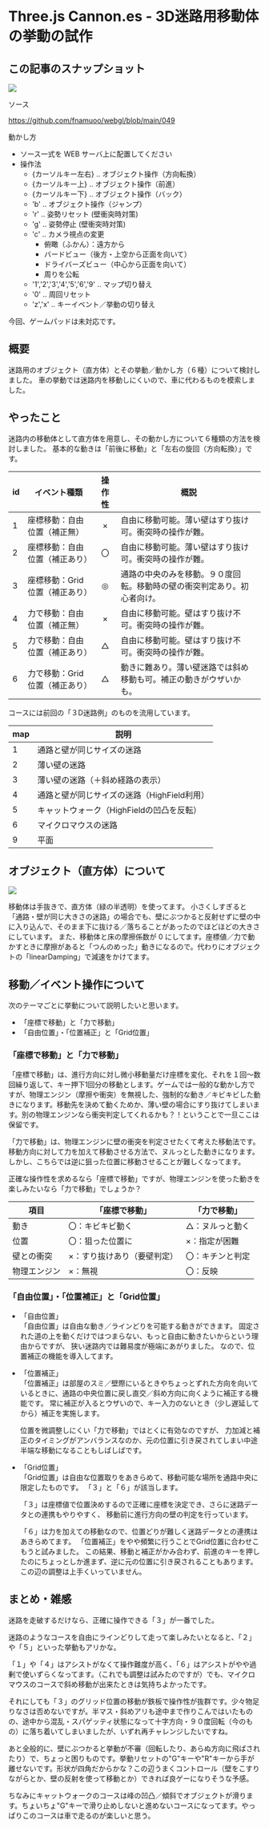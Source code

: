 # Three.js Cannon.es - 3D迷路用移動体の挙動の試作

## この記事のスナップショット

![](https://storage.googleapis.com/zenn-user-upload/d720672cbda1-20250302.jpg)

ソース

https://github.com/fnamuoo/webgl/blob/main/049

動かし方

- ソース一式を WEB サーバ上に配置してください
- 操作法
  - {カーソルキー左右}        .. オブジェクト操作（方向転換）
  - {カーソルキー上}          .. オブジェクト操作（前進）
  - {カーソルキー下}          .. オブジェクト操作（バック）
  - 'b'                       .. オブジェクト操作（ジャンプ）
  - 'r'                       .. 姿勢リセット (壁衝突時対策)
  - 'g'                       .. 姿勢停止 (壁衝突時対策)
  - 'c'                       .. カメラ視点の変更
    - 俯瞰（ふかん）：遠方から
    - バードビュー（後方・上空から正面を向いて）
    - ドライバーズビュー（中心から正面を向いて）
    - 周りを公転
  - '1','2','3','4','5','6','9' .. マップ切り替え
  - '0'                         .. 周回リセット
  - 'z','x'                     .. キーイベント／挙動の切り替え

今回、ゲームパッドは未対応です。

## 概要

迷路用のオブジェクト（直方体）とその挙動／動かし方（６種）について検討しました。
車の挙動では迷路内を移動しにくいので、車に代わるものを模索しました。

## やったこと

迷路内の移動体として直方体を用意し、その動かし方について６種類の方法を検討しました。
基本的な動きは「前後に移動」と「左右の旋回（方向転換）」です。

id| イベント種類                 |操作性| 概説
-|------------------------------|:----:|----
1|座標移動：自由位置（補正無）  |×    |自由に移動可能。薄い壁はすり抜け可。衝突時の操作が難。
2|座標移動：自由位置（補正あり）|〇    |自由に移動可能。薄い壁はすり抜け可。衝突時の操作が難。
3|座標移動：Grid位置（補正あり）|◎    |通路の中央のみを移動。９０度回転。移動時の壁の衝突判定あり。初心者向け。
4|力で移動：自由位置（補正無）  |×    |自由に移動可能。壁はすり抜け不可。衝突時の操作が難。
5|力で移動：自由位置（補正あり）|△    |自由に移動可能。壁はすり抜け不可。衝突時の操作が難。
6|力で移動：Grid位置（補正あり）|△    |動きに難あり。薄い壁迷路では斜め移動も可。補正の動きがウザいかも。

コースには前回の「３D迷路例」のものを流用しています。

map| 説明
---|-------------------------------
1  | 通路と壁が同じサイズの迷路
2  | 薄い壁の迷路
3  | 薄い壁の迷路（＋斜め経路の表示）
4  | 通路と壁が同じサイズの迷路（HighField利用）
5  | キャットウォーク（HighFieldの凹凸を反転）
6  | マイクロマウスの迷路
9  | 平面

## オブジェクト（直方体）について

![](https://storage.googleapis.com/zenn-user-upload/64e572fa29b0-20250302.jpg)

移動体は手抜きで、直方体（緑の半透明）を使ってます。
小さくしすぎると「通路・壁が同じ大きさの迷路」の場合でも、壁にぶつかると反射せずに壁の中に入り込んで、そのまま下に抜ける／落ちることがあったのでほどほどの大きさにしています。
また、移動体と床の摩擦係数が 0 にしてます。座標値／力で動かすときに摩擦があると「つんのめった」動きになるので。代わりにオブジェクトの「linearDamping」で減速をかけてます。


## 移動／イベント操作について

次のテーマごとに挙動について説明したいと思います。

- 「座標で移動」と「力で移動」
- 「自由位置」・「位置補正」と「Grid位置」

### 「座標で移動」と「力で移動」

「座標で移動」は、進行方向に対し微小移動量だけ座標を変化、それを１回～数回繰り返して、キー押下1回分の移動とします。ゲームでは一般的な動かし方ですが、物理エンジン（摩擦や衝突）を無視した、強制的な動き／キビキビした動きになります。移動先を決めて動くためか、薄い壁の場合にすり抜けてしまいます。別の物理エンジンなら衝突判定してくれるかも？！ということで一旦ここは保留です。

「力で移動」は、物理エンジンに壁の衝突を判定させたくて考えた移動法です。移動方向に対して力を加えて移動させる方法で、ヌルっとした動きになります。しかし、こちらでは逆に狙った位置に移動させることが難しくなってます。

正確な操作性を求めるなら「座標で移動」ですが、物理エンジンを使った動きを楽しみたいなら「力で移動」でしょうか？

項目         | 「座標で移動」               | 「力で移動」
-------------|------------------------------|---------------------
動き         | 〇：キビキビ動く             | △：ヌルっと動く
位置         | 〇：狙った位置に             | ×：指定が困難
壁との衝突   | ×：すり抜けあり（要壁判定） | 〇：キチンと判定
物理エンジン | ×：無視                     | 〇：反映

### 「自由位置」・「位置補正」と「Grid位置」

- 「自由位置」  
  「自由位置」は自由な動き／ラインどりを可能する動きができます。
  固定された道の上を動くだけではつまらない、もっと自由に動きたいからという理由からですが、
  狭い迷路内では難易度が極端にあがりました。
  なので、位置補正の機能を導入してます。

- 「位置補正」  
  「位置補正」は部屋のスミ／壁際にいるときやちょっとずれた方向を向いているときに、通路の中央位置に戻し直交／斜め方向に向くように補正する機能です。
  常に補正が入るとウザいので、キー入力のないとき（少し遅延してから）補正を実施します。

  位置を微調整しにくい「力で移動」ではとくに有効なのですが、
  力加減と補正のタイミングがアンバランスなのか、元の位置に引き戻されてしまい中途半端な移動になることもしばしばです。

- 「Grid位置」  
  「Grid位置」は自由な位置取りをあきらめて、移動可能な場所を通路中央に限定したものです。
  「３」と「６」が該当します。

  「３」は座標値で位置決めするので正確に座標を決定でき、さらに迷路データとの連携もやりやすく、
  移動前に進行方向の壁の判定を行っています。

  「６」は力を加えての移動なので、位置どりが難しく迷路データとの連携はあきらめてます。
  「位置補正」をやや頻繁に行うことでGrid位置に合わせこもうと試みました。
  この結果、移動と補正がかみ合わず、前進のキーを押したのにちょっとしか進まず、逆に元の位置に引き戻されることもあります。
  この辺の調整は上手くいっていません。

## まとめ・雑感

迷路を走破するだけなら、正確に操作できる「３」が一番でした。

迷路のようなコースを自由にラインどりして走って楽しみたいとなると、「２」や「５」といった挙動もアリかな。

「１」や「４」はアシストがなくて操作難度が高く、「６」はアシストがやや過剰で使いずらくなってます。（これでも調整は試みたのですが）でも、マイクロマウスのコースで斜め移動が出来たときは気持ちよかったです。

それにしても「３」のグリッド位置の移動が鉄板で操作性が抜群です。少々物足りなさは否めないですが。半マス・斜めアリも途中まで作りこんではいたものの、途中から混乱・スパゲッティ状態になって十字方向・９０度回転（今のもの）に落ち着いてしまいましたが、いずれ再チャレンジしたいですね。

あと全般的に、壁にぶつかると挙動が不審（回転したり、あらぬ方向に飛ばされたり）で、ちょっと困りものです。挙動リセットの"G"キーや"R"キーから手が離せないです。形状が四角だからかな？この辺うまくコントロール（壁をこすりながらとか、壁の反射を使って移動とか）できれば良ゲーになりそうな予感。

ちなみにキャットウォークのコースは峰の凹凸／傾斜でオブジェクトが滑ります。ちょいちょ"G"キーで滑り止めしないと進めないコースになってます。やっぱりこのコースは車で走るのが楽しいと思う。


